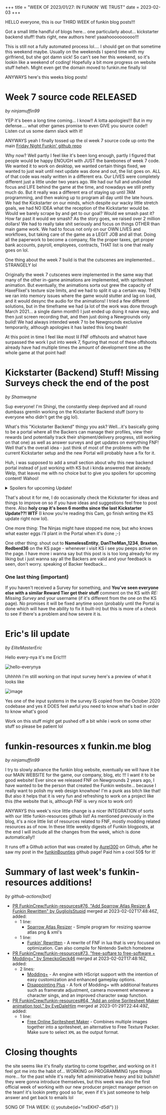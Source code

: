 +++
title = "WEEK OF 2023/01/27: IN FUNKIN' WE TRUST"
date = 2023-02-03
+++

HELLO everyone, this is our THIRD WEEK of funkin blog posts!!!

Got a small little handful of blogs here... one particularly about... kickstarter backend stuff! thats right, new authors here! yaaahoooooooooo!!!

<!-- more -->

This is still not a fully automated process lol.... I should get on that sometime this weekend maybe. Usually on the weekends I spend time with my girlfriend, but she got damn sick! So can't see her this weekend, so it's lookin like a weekend of coding! Hopefully a bit more progress on website stuff heheh. Might even get the domain moved to funkin.me finally lol


ANYWAYS here's this weeks blog posts!

# Week 7 source code RELEASED
*by ninjamuffin99* 

YEP it's been a long time coming... I know!! A lotta apologies!!! But in my defense.... what other games promise to even GIVE you source code!! Listen cut us some damn slack with it!

ANYWAYS yeah I finally tossed up the ol week 7 source code up onto the main [Friday Night Funkin' github repo](https://github.com/FunkinCrew/Funkin)

Why now? Well partly I feel like it's been long enough, partly I figured that people would be happy ENOUGH with JUST the barebones of week 7 code. We wanted it to work on desktop, we wanted certain things fixed, we wanted to just wait until next update was done and out, the list goes on. ALL of that code was really written in a different era. Our LIVES were completely different just a little under two years ago. We had our full and undivided focus and LIFE behind the game at the time, and nowadays we still pretty much do. But it really was a different era of staying up until 7AM programming, and then waking up to program all day until the late hours. We had the Kickstarter on our minds, which despite our wacky little stretch goals, we had NO IDEA what the reception of the Kickstarter would be. Would we barely scrape by and get to our goal? Would we smash past it? How far past it would we smash? As the story goes, we raised over 2 million dollars! We had to really take shit seriously and focus on things OTHER than main game work. We had to focus not only on our OWN LIVES and workflows, but taking care of the game as a LEGIT JOB and all that. Doing all the paperwork to become a company, file the proper taxes, get proper bank accounts, payroll, employees, contracts, THAT list is one that really goes on lol. 

One thing about the week 7 build is that the cutscenes are implemented... STRANGELY lol

Originally the week 7 cutscenes were implemented in the same way that many of the other in-game animations are implemented, with spritesheet animation. But eventually, the animations sorta out grew the capacity of HaxeFlixel's texture size limits, and we had to split it up a certain way. THEN we ran into memory issues where the game would stutter and lag on load, and it would desync the audio for the animations! I tried a few different solutions, but in the timeframe we had (a lot of the work was done through March 2021... a single damn month!) I just ended up doing it naive way, and then just screen recording that, and then just doing a Newgrounds only build! We had always intended week 7 to be Newgrounds exclusive temporarily, although apologies it has lasted this long bwah!

At this point in time I feel like most lil FNF offshoots and whatnot have surpassed the work I put into week 7, figuring that most of these offshoots already have had multiple times the amount of development time as the whole game at that point had!
    
# Kickstarter (Backend) Stuff! Missing Surveys check the end of the post
*by Shamwayne* 

Sup everyone! I'm Shingi, the constantly sleep deprived and all round dumbass gremlin working on the Kickstarter Backend stuff (sorry to everyone who didn't get the gig lol).

What's this "Kickstarter Backend" thingy you ask? Well...it's basically going to be a portal where all the Backers can manage their profiles, view their rewards (and potentially track their shipment/delivery progress, still working on that one) as well as answer surveys and get updates on everything FNF! Well that's the overall idea - just think of most of the problems with the current Kickstarter setup and the new Portal will probably have a fix for it. 

Huh, i was supposed to add a small section about why this new backend portal instead of just working with KS but i kinda answered that already. Welp, that leaves me with no choice but to give you spoilers for upcoming content! Wahoo!
<details>
  <summary>Spoilers for upcoming Update!</summary>
  <pre>[REDACTED]</pre>

 Umm....nevermind! Just had a nice chat with a friendly FNF Ninja(muffin)s and they told me to keep quiet for now.
</details>


That's about it for me, I do occasionally check the Kickstarter for ideas and things to improve on so if you have ideas and suggestions feel free to post there. Also **holy crap it's been 6 months since the last Kickstarter Update??! WTF** (I know you're reading this Cam, go finish writing the KS update right now lol).

One more thing: The Ninjas might have stopped me now, but who knows what easter eggs i'll plant in the Portal when it's done ;-)

One other thing: shout out to **NamelessEntity**, **DanTheMan_1234**, **Braxton**, **Redberd36** on the KS page - whenever i visit KS i see you peeps active on the page. I have more i wanna say but this post is is too long already for my liking but i just wanna say all the Backers are valid and your feedback is seen, don't worry. speaking of Backer feedback...

### One last thing (important)
If you haven't received a Survey for something, and **You've seen everyone else with a similar Reward Tier get their stuff**  comment on the KS with *RE: Missing Survey* and your username (if it's different from the one on the KS page). No promises it will be fixed anytime soon (probably until the Portal is done which will have the ability to fix it built-in) but this is more of a check to see if there's a problem and how severe it is.

 
    
# Eric's lil update
*by EliteMasterEric* 

Hello every-nya it's me Eric!!!!

![hello-everynya](https://user-images.githubusercontent.com/4635334/216710283-20753afd-dcf7-40ab-8bbd-614b51a43ce6.jpg)

Uhhhhh I'm still working on that input survey here's a preview of what it looks like

![image](https://user-images.githubusercontent.com/4635334/216709589-a94238f5-3393-4b09-856a-8c3baac86bcb.png)

Yes one of the input systems in the survey IS copied from the October 2020 codebase and yes it DOES feel awful you need to know what's bad in order to know what's good

Work on this stuff might get pushed off a bit while i work on some other stuff so please be patient lol
    
# funkin-resources x funkin.me blog
*by ninjamuffin99* 

I try to slowly advance the funkin blog website, eventually we will have it be our MAIN WEBSITE for the game, our company, blog, etc !!! I want it to be good website! Ever since we released FNF on Newgrounds 2 years ago, I have wanted to be the person that created the Funkin website... because I really want to polish my web design knowhow! I'm a punk ass bitch like that! But also it helps that it is very fun and refreshing to work on a project like this (the website that is, although FNF is very nice to work on!)

ANYWAYS this week's nice little change is a nicer INTEGRATION of sorts with our little funkin-resources github list! As mentioned previously in the blog, it's a nice little list of resources related to FNF, mostly modding related resources as of now. In these little weekly digests of Funkin blogposts, at the end I will include all the changes from the week, which is done automatically!!

It runs off a Github action that was created by [Aurel300](https://github.com/aurel300) on Github, after he saw my post in the [funkinBounties](https://github.com/FunkinCrew/funkinBounties) github page! Paid him a cool 50$ for it! 


    
# Summary of last week's funkin-resources additions!
*by github-actions[bot]* 

- [PR FunkinCrew/funkin-resources#76, "Add Sparrow Atlas Resizer & Funkin Rewritten" by GuglioIsStupid](https://api.github.com/repos/FunkinCrew/funkin-resources/pulls/76) merged at 2023-02-02T17:48:46Z, added:
  - 1 line:
    - [Sparrow Atlas Resizer](https://github.com/KadeDev/SparrowAtlasResizer) - Simple program for resizing sparrow atlas png & xml's
  - 1 line:
    - [Funkin' Rewritten](https://github.com/HTV04/funkin-rewritten) - A rewrite of FNF in lua that is very focused on optimization. Can also compile for Nintendo Switch homebrew
- [PR FunkinCrew/funkin-resources#73, "free-softare to free-software + Modding+" by SmeckoGeck46](https://api.github.com/repos/FunkinCrew/funkin-resources/pulls/73) merged at 2023-02-02T17:48:16Z, added:
  - 2 lines:
    - [Modding+](https://github.com/FunkinModdingPlus/ModdingPlus) - An engine with HScript support with the intention of easy customization and enhanced gameplay options.
    - [Disappointing Plus](https://github.com/AFunkinDisappointment/DisappointingPlus) - A fork of Modding+ with additional features such as framerate adjustment, camera movement whenever a character sings, and an improved character swap function.
- [PR FunkinCrew/funkin-resources#64, "Add an online Spritesheet Maker animation tool." by EyeDaleHim](https://api.github.com/repos/FunkinCrew/funkin-resources/pulls/64) merged at 2023-01-29T22:44:49Z, added:
  - 1 line:
    - [Free Online Spritesheet Maker](https://www.leshylabs.com/apps/sstool/) - Combines multiple images together into a spritesheet, an alternative to Free Texture Packer. Make sure to select `XML` as the output format.

    
# Closing thoughts

the site seems like it's finally starting to come together, and working on it I feel got me into the habit of... WORKING on PROGRAMMING type things more... for the past while it's really felt administrative heavy and biz bullshit! they were gonna introduce themselves, but this week was also the first official week of working with our new producer project manager person on the team! it's lookin pretty good so far, even if it's just someone to help answer and get back to emails lol


SONG OF THA WEEK: {{ youtube(id="nxEKH7-d5dI") }}

